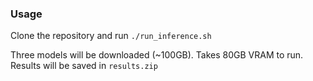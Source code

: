 <h3>Usage</h3>

Clone the repository and run
`
./run_inference.sh
`

Three models will be downloaded (~100GB). Takes 80GB VRAM to run. Results will be saved in `results.zip`
